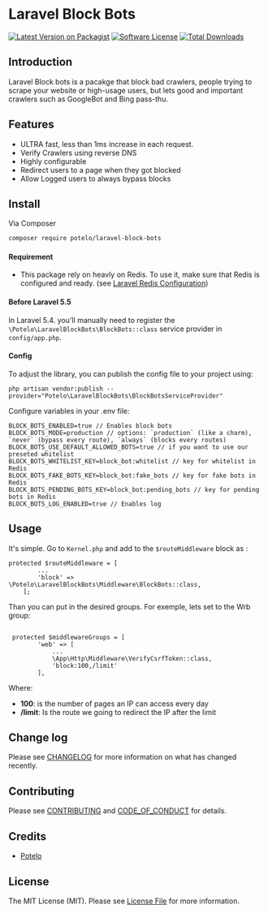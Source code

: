 # Laravel Block Bots

[![Latest Version on Packagist][ico-version]][link-packagist]
[![Software License][ico-license]](LICENSE.md)
[![Total Downloads][ico-downloads]][link-downloads]

## Introduction

Laravel Block bots is a pacakge that block bad crawlers, people trying to scrape your website or high-usage users, but lets good and important crawlers such as GoogleBot and Bing pass-thu.

## Features

- ULTRA fast, less than 1ms increase in each request.
- Verify Crawlers using reverse DNS
- Highly configurable
- Redirect users to a page when they got blocked
- Allow Logged users to always bypass blocks

## Install

Via Composer

```bash
composer require potelo/laravel-block-bots
```

#### Requirement

- This package rely on heavly on Redis. To use it, make sure that Redis is configured and ready. (see [Laravel Redis Configuration](https://laravel.com/docs/5.6/redis#configuration))

#### Before Laravel 5.5

In Laravel 5.4. you'll manually need to register the `\Potelo\LaravelBlockBots\BlockBots::class` service provider in `config/app.php`.

#### Config

To adjust the library, you can publish the config file to your project using:

```
php artisan vendor:publish --provider="Potelo\LaravelBlockBots\BlockBotsServiceProvider"
```

Configure variables in your .env file:

```
BLOCK_BOTS_ENABLED=true // Enables block bots
BLOCK_BOTS_MODE=production // options: `production` (like a charm), `never` (bypass every route), `always` (blocks every routes)
BLOCK_BOTS_USE_DEFAULT_ALLOWED_BOTS=true // if you want to use our preseted whitelist
BLOCK_BOTS_WHITELIST_KEY=block_bot:whitelist // key for whitelist in Redis
BLOCK_BOTS_FAKE_BOTS_KEY=block_bot:fake_bots // key for fake bots in Redis
BLOCK_BOTS_PENDING_BOTS_KEY=block_bot:pending_bots // key for pending bots in Redis
BLOCK_BOTS_LOG_ENABLED=true // Enables log

```

## Usage

It's simple. Go to `Kernel.php` and add to the `$routeMiddleware` block as :

```
protected $routeMiddleware = [
        ...
        'block' => \Potelo\LaravelBlockBots\Middleware\BlockBots::class,
    ];
```

Than you can put in the desired groups. For exemple, lets set to the Wrb group:

```

 protected $middlewareGroups = [
        'web' => [
            ...
            \App\Http\Middleware\VerifyCsrfToken::class,
            'block:100,/limit'
        ],
```

Where:

- **100**: is the number of pages an IP can access every day
- **/limit**: Is the route we going to redirect the IP after the limit

## Change log

Please see [CHANGELOG](CHANGELOG.md) for more information on what has changed recently.

## Contributing

Please see [CONTRIBUTING](CONTRIBUTING.md) and [CODE_OF_CONDUCT](CODE_OF_CONDUCT.md) for details.

## Credits

- [Potelo][link-author]

## License

The MIT License (MIT). Please see [License File](LICENSE.md) for more information.

[ico-version]: https://img.shields.io/packagist/v/potelo/laravel-block-bots.svg?style=flat-square
[ico-license]: https://img.shields.io/badge/license-MIT-brightgreen.svg?style=flat-square
[ico-downloads]: https://img.shields.io/packagist/dt/potelo/laravel-block-bots.svg?style=flat-square
[link-packagist]: https://packagist.org/packages/potelo/laravel-block-bots
[link-downloads]: https://packagist.org/packages/potelo/laravel-block-bots
[link-author]: https://github.com/potelo
